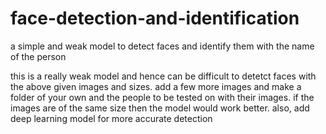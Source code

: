 # face-detection-and-identification
a simple and weak model to detect faces and identify them with the name of the person

this is a really weak model and hence can be difficult to detetct faces with the above given images and sizes.
add a few more images and make a folder of your own and the people to be tested on with their images.
if the images are of the same size then the model would work better.
also, add deep learning model for more accurate detection
